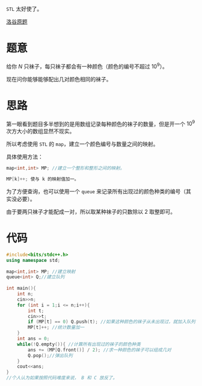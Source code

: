 ``STL`` 太好使了。

[洛谷原题](https://www.luogu.com.cn/problem/AT_abc295_c)

# 题意

给你 $N$ 只袜子，每只袜子都会有一种颜色（颜色的编号不超过 $10^9$）。

现在问你能够能够配出几对颜色相同的袜子。

# 思路

第一眼看到题目多半想到的是用数组记录每种颜色的袜子的数量，但是开一个 $10^9$ 次方大小的数组显然不现实。

所以考虑使用 ``STL`` 的 ``map``，建立一个颜色编号与数量之间的映射。

具体使用方法：

```cpp
map<int,int> MP; //建立一个整形和整形之间的映射。

MP[k]++; 使与 k 的映射值加一。
```

为了方便查询，也可以使用一个 ``queue`` 来记录所有出现过的颜色种类的编号（其实没必要）。

由于要两只袜子才能配成一对，所以取某种袜子的只数除以 $2$ 取整即可。

# 代码

```cpp
#include<bits/stdc++.h>
using namespace std;
 
map<int,int> MP; //建立映射
queue<int> Q;//建立队列
 
int main(){
	int n;
	cin>>n;
	for (int i = 1;i <= n;i++){
		int t;
		cin>>t;
		if (MP[t] == 0) Q.push(t); //如果这种颜色的袜子从未出现过，就加入队列中。
		MP[t]++; //统计数量加一
	}
	int ans = 0;
	while(!Q.empty()){ //计算所有出现过的袜子的颜色种类
		ans += (MP[Q.front()] / 2); //求一种颜色的袜子可以组成几对
		Q.pop();//弹出队列
	}
	cout<<ans;
}
//个人认为如果按照代码难度来说， B 和 C 放反了。
```

